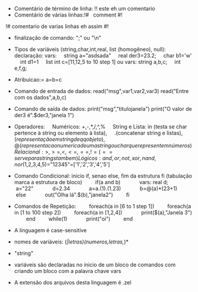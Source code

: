 - Comentário de término de linha:
!! este eh um comentario
- Comentário de várias linhas:!#   comment #!

!#
comentario de varias
linhas
eh assim
#!
- finalização de comando: ";" ou "\n"
- Tipos de variáveis (string,char,int,real, list (homogêneo), null):
declaração:
vars:
    string a="asdsada"
    real der3=23.2;
    char b1='w'
    int d1=1
    list int c=[11,12,5 to 10 step 1]
ou
vars: string a,b,c;
    int e,f,g;

- Atribuicao:=
a=b=c
- Comando de entrada de dados: read("msg",var1,var2,var3)
read("Entre com os dados",a,b,c)
- Comando de saída de dados: print("msg","titulojanela")
print("O valor de der3 é".$der3,"janela 1")
- Operadores:
    Numéricos: +,-,*,/,^,%
    String e Lista: in (testa se char pertence à string ou elemento à lista),
    .(concatenar string e listas),$(representação em string de qq objeto),@(representacao numerica de uma string ou char que representem números)
    Relacional: >,>=,<,<=,==,!= (== serve para strings tambem)
    Lógicos: and, or, not, xor, nand, nor
    $(1,2,3,4,5)="12345"=['1','2','3','4','5']
- Comando Condicional: inicio if, senao else, fim da estrutura fi
(tabulação marca a estrutura de bloco)
        if(a and b)
            vars: real d;
            a="22"
            d=2.34
            a=a.$(1).$(1.23)
            b=@(a)*(23+1)
        else
            out("Olha lá".$(b),"janela2")
        fi
- Comandos de Repetição:
        foreach(a in [6 to 1 step 1])
        foreach(a in [1 to 100 step 2])
        foreach(a in [1,2,4])
            print($(a),"Janela 3")
        end
        while(1)
            print("oi")
        end
- A linguagem é case-sensitive
- nomes de variáveis: (_|letras)(numeros,letras,_)*
- "string"
- variáveis são declaradas no inicio de um bloco de comandos com criando um bloco com a palavra chave vars
- A extensão dos arquivos desta linguagem é .zel

